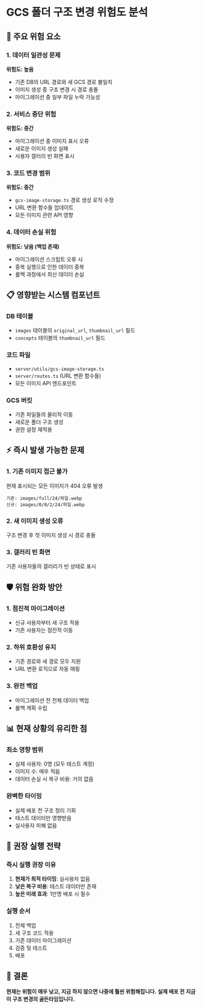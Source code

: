 # GCS 폴더 구조 변경 위험도 분석

## 🚨 주요 위험 요소

### 1. 데이터 일관성 문제
**위험도: 높음**
- 기존 DB의 URL 경로와 새 GCS 경로 불일치
- 이미지 생성 중 구조 변경 시 경로 충돌
- 마이그레이션 중 일부 파일 누락 가능성

### 2. 서비스 중단 위험
**위험도: 중간**
- 마이그레이션 중 이미지 표시 오류
- 새로운 이미지 생성 실패
- 사용자 갤러리 빈 화면 표시

### 3. 코드 변경 범위
**위험도: 중간**
- `gcs-image-storage.ts` 경로 생성 로직 수정
- URL 변환 함수들 업데이트
- 모든 이미지 관련 API 영향

### 4. 데이터 손실 위험
**위험도: 낮음 (백업 존재)**
- 마이그레이션 스크립트 오류 시
- 중복 실행으로 인한 데이터 중복
- 롤백 과정에서 최신 데이터 손실

## 📋 영향받는 시스템 컴포넌트

### DB 테이블
- `images` 테이블의 `original_url`, `thumbnail_url` 필드
- `concepts` 테이블의 `thumbnail_url` 필드

### 코드 파일
- `server/utils/gcs-image-storage.ts`
- `server/routes.ts` (URL 변환 함수들)
- 모든 이미지 API 엔드포인트

### GCS 버킷
- 기존 파일들의 물리적 이동
- 새로운 폴더 구조 생성
- 권한 설정 재적용

## ⚡ 즉시 발생 가능한 문제

### 1. 기존 이미지 접근 불가
현재 표시되는 모든 이미지가 404 오류 발생
```
기존: images/full/24/파일.webp
신규: images/0/0/2/24/파일.webp
```

### 2. 새 이미지 생성 오류
구조 변경 후 첫 이미지 생성 시 경로 충돌

### 3. 갤러리 빈 화면
기존 사용자들의 갤러리가 빈 상태로 표시

## 🛡️ 위험 완화 방안

### 1. 점진적 마이그레이션
- 신규 사용자부터 새 구조 적용
- 기존 사용자는 점진적 이동

### 2. 하위 호환성 유지
- 기존 경로와 새 경로 모두 지원
- URL 변환 로직으로 자동 매핑

### 3. 완전 백업
- 마이그레이션 전 전체 데이터 백업
- 롤백 계획 수립

## 📊 현재 상황의 유리한 점

### 최소 영향 범위
- 실제 사용자: 0명 (모두 테스트 계정)
- 이미지 수: 매우 적음
- 데이터 손실 시 복구 비용: 거의 없음

### 완벽한 타이밍
- 실제 배포 전 구조 정리 기회
- 테스트 데이터만 영향받음
- 실사용자 피해 없음

## 🎯 권장 실행 전략

### 즉시 실행 권장 이유
1. **현재가 최적 타이밍**: 실사용자 없음
2. **낮은 복구 비용**: 테스트 데이터만 존재
3. **높은 미래 효과**: 1만명 배포 시 필수

### 실행 순서
1. 전체 백업
2. 새 구조 코드 적용
3. 기존 데이터 마이그레이션
4. 검증 및 테스트
5. 배포

## 🚨 결론

**현재는 위험이 매우 낮고, 지금 하지 않으면 나중에 훨씬 위험해집니다.**
**실제 배포 전 지금이 구조 변경의 골든타임입니다.**